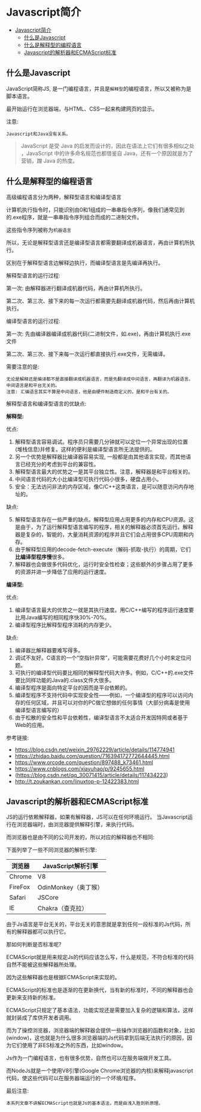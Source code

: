 # Javascript简介

- [Javascript简介](#javascript简介)
  - [什么是Javascript](#什么是javascript)
  - [什么是解释型的编程语言](#什么是解释型的编程语言)
  - [Javascript的解析器和ECMAScript标准](#javascript的解析器和ecmascript标准)

## 什么是Javascript

JavaScript简称JS, 是一门编程语言，并且是`解释型`的编程语言，所以又被称为是脚本语言。

最开始运行在浏览器端，与HTML、CSS一起来构建网页的显示。

注意:

    Javascript和Java没有关系。

> JavaScript 是受 Java 的启发而设计的，因此在语法上它们有很多相似之处 ，JavaScript 中的许多命名规范也都借鉴自 Java，还有一个原因就是为了营销，蹭 Java 的热度。

## 什么是解释型的编程语言

高级编程语言分为两种，解释型语言和编译型语言

计算机执行指令时，只能识别由0和1组成的一串串指令序列，像我们通常见到的.exe程序，就是一串串指令序列组合而成的二进制文件。

这些指令序列被称为`机器语言`

所以，无论是解释型语言还是编译型语言都需要翻译成机器语言，再由计算机所执行。

区别在于解释型语言边解释边执行，而编译型语言是先编译再执行。

解释型语言的运行过程:

第一次: 由解释器进行翻译成机器代码，再由计算机所执行。

第二次、第三次、接下来的每一次运行都需要先翻译成机器代码，然后再由计算机执行。

编译型语言的运行过程:

第一次: 先由编译器编译成机器代码(二进制文件，如.exe)，再由计算机执行.exe文件

第二次、第三次、接下来每一次运行都直接执行.exe文件，无需编译。

需要注意的是: 

    无论是解释还是编译都不是直接翻译成机器语言，而是先翻译成中间语言，再翻译为机器语言。
    中间语言是和平台无关的。
    注意: 汇编语言其实不算是中间语言，他是由硬件制造商定义的，是和平台有关的。

解释型语言和编译型语言的优缺点:

**解释型:**

优点:

1. 解释型语言容易调试。程序员只需要几分钟就可以定位一个异常出现的位置(堆栈信息)并修复。这样的便利是编译型语言所无法提供的。
2. 另一个优势是解释器比编译器容易实现, 一般都是由其他语言实现，而其他语言已经充分的考虑到平台的兼容性。
3. 解释型语言最大的优势之一是其平台独立性。注意，解释器是和平台相关的。
4. 中间语言代码的大小比编译型可执行代码小很多，硬盘占用小。
5. 安全：无法访问非法的内存区域，像C/C++这类语言，是可以随意访问内存地址的。

缺点:

5. 解释型语言存在一些严重的缺点。解释型应用占用更多的内存和CPU资源。这是由于，为了运行解释型语言编写的程序，相关的解释器必须首先运行。解释器是复杂的，智能的，大量消耗资源的程序并且它们会占用很多CPU周期和内存。
6. 由于解释型应用的decode-fetch-execute（解码-抓取-执行）的周期，它们**比编译型程序慢**很多。
7. 解释器也会做很多代码优化，运行时安全性检查；这些额外的步骤占用了更多的资源并进一步降低了应用的运行速度。

**编译型:**

优点:

1. 编译型语言最大的优势之一就是其执行速度。用C/C++编写的程序运行速度要比用Java编写的相同程序快30%-70%。
2. 编译型程序比解释型程序消耗的内存更少。

缺点:

1. 编译器比解释器要难写得多。
2. 调试不友好。C语言的一个“空指针异常”，可能需要花费好几个小时来定位问题。
3. 可执行的编译型代码要比相同的解释型代码大许多。例如，C/C++的.exe文件要比同样功能的Java的.class文件大很多。
4. 编译型程序是面向特定平台的因而是平台依赖的。
5. 编译型程序不支持代码中实现安全性——例如，一个编译型的程序可以访问内存的任何区域，并且可以对你的PC做它想做的任何事情（大部分病毒是使用编译型语言编写的）
6. 由于松散的安全性和平台依赖性，编译型语言不太适合开发因特网或者基于Web的应用。

参考链接:

- https://blog.csdn.net/weixin_29762229/article/details/114774941
- https://zhidao.baidu.com/question/716394172772644445.html
- https://www.orcode.com/question/897488_k73461.html
- https://www.cnblogs.com/xiayuhao/p/9245655.html
- (https://blog.csdn.net/qq_30071415/article/details/117434223)
- http://t.zoukankan.com/linuxtop-p-12422383.html

## Javascript的解析器和ECMAScript标准

JS的运行依赖解释器，如果有解释器，JS可以在任何环境运行。
当Javascript运行在浏览器端时，由浏览器提供解释引擎，来执行代码。

而浏览器也是由不同的公司开发的，所以对应的解释器也不相同:

下面列举了一些不同浏览器的解析引擎:

|浏览器|JavaScript解析引擎|
|---|----|
|Chrome|V8|
|FireFox|OdinMonkey（奥丁猴）|
|Safari|JSCore|
|IE|Chakra（查克拉）|

由于Js语言是平台无关的，平台无关的意思就是拿到任何一段标准的Js代码，所有的解释器都可以执行它。

那如何判断是否标准呢?

ECMAScript就是用来规定Js的代码应该怎么写，什么是规范，不符合标准的代码自然不能被这些解释器所处理。

因为这些解释器也是根据ECMAScript来实现的。

ECMAScript的标准也是逐渐的在更新换代，当有新的标准时，不同的解释器也会更新来支持新的标准。

ECMAScript只规定了基本语法，功能实现还是需要加入复杂的逻辑和算法，这样就封装成了库供开发者调用。

而为了操控浏览器，浏览器端的解释器会提供一些操作浏览器的函数和对象，比如(window)，这也就是为什么很多浏览器端的Js代码拿到后端无法执行的原因，因为它们使用了非ES标准之外的东西，比如window。

Js作为一门编程语言，也有很多优势，自然也可以在服务端做开发工具。

而NodeJs就是一个使用V8引擎(Google Chrome浏览器的内核)来解释javascript代码，使这些代码可以在服务器端运行的一个环境/程序。

最后注意: 

    本系列文章不讲解ECMAScript也就是Js的基本语法，而是由浅入胜剖析原理。